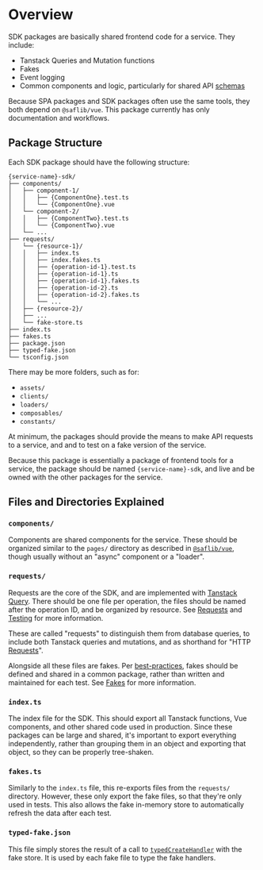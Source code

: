 # Overview

SDK packages are basically shared frontend code for a service. They include:

- Tanstack Queries and Mutation functions
- Fakes
- Event logging
- Common components and logic, particularly for shared API [schemas](../../openapi/docs/01-overview.md#schemas)

Because SPA packages and SDK packages often use the same tools, they both depend on `@saflib/vue`. This package currently has only documentation and workflows.

## Package Structure

Each SDK package should have the following structure:

```
{service-name}-sdk/
├── components/
│   ├── component-1/
│   │   ├── {ComponentOne}.test.ts
│   │   └── {ComponentOne}.vue
│   └── component-2/
│   │   ├── {ComponentTwo}.test.ts
│   │   └── {ComponentTwo}.vue
│   └── ...
├── requests/
│   └── {resource-1}/
│   │   ├── index.ts
│   │   ├── index.fakes.ts
│   │   ├── {operation-id-1}.test.ts
│   │   ├── {operation-id-1}.ts
│   │   ├── {operation-id-1}.fakes.ts
│   │   ├── {operation-id-2}.ts
│   │   ├── {operation-id-2}.fakes.ts
│   │   └── ...
│   ├── {resource-2}/
│   ├── ...
│   └── fake-store.ts
├── index.ts
├── fakes.ts
├── package.json
├── typed-fake.json
└── tsconfig.json
```

There may be more folders, such as for:

- `assets/`
- `clients/`
- `loaders/`
- `composables/`
- `constants/`

At minimum, the packages should provide the means to make API requests to a service, and and to test on a fake version of the service.

Because this package is essentially a package of frontend tools for a service, the package should be named `{service-name}-sdk`, and live and be owned with the other packages for the service.

## Files and Directories Explained

### `components/`

Components are shared components for the service. These should be organized similar to the `pages/` directory as described in [`@saflib/vue`](../../vue/docs/01-overview.md#pages), though usually without an "async" component or a "loader".

### `requests/`

Requests are the core of the SDK, and are implemented with [Tanstack Query](https://tanstack.com/query/latest/docs/framework/vue/overview). There should be one file per operation, the files should be named after the operation ID, and be organized by resource. See [Requests](./02-requests.md) and [Testing](./03-testing.md) for more information.

These are called "requests" to distinguish them from database queries, to include both Tanstack queries and mutations, and as shorthand for "HTTP [Requests](https://developer.mozilla.org/en-US/docs/Web/API/Request)".

Alongside all these files are fakes. Per [best-practices](../../best-practices.md#build-and-maintain-fakes-stubs-and-adapters-for-service-boundaries), fakes should be defined and shared in a common package, rather than written and maintained for each test. See [Fakes](./04-fakes.md) for more information.

### `index.ts`

The index file for the SDK. This should export all Tanstack functions, Vue components, and other shared code used in production. Since these packages can be large and shared, it's important to export everything independently, rather than grouping them in an object and exporting that object, so they can be properly tree-shaken.

### `fakes.ts`

Similarly to the `index.ts` file, this re-exports files from the `requests/` directory. However, these only export the fake files, so that they're only used in tests. This also allows the fake in-memory store to automatically refresh the data after each test.

### `typed-fake.json`

This file simply stores the result of a call to [`typedCreateHandler`](./ref/@saflib/sdk/testing/functions/typedCreateHandler.md) with the fake store. It is used by each fake file to type the fake handlers.
